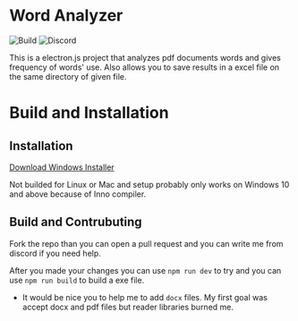 # Word Analyzer

![Build](https://img.shields.io/badge/build-passing-brightgreen?label=Build)
![Discord](https://img.shields.io/badge/discord-flexyz.-5865f2?label=Discord)

This is a electron.js project that analyzes pdf documents words and gives frequency of words' use. Also allows you to save results in a excel file on the same directory of given file.

# Build and Installation

## Installation

[Download Windows Installer](https://www.mediafire.com/file/woau8l6hs0ct6vw/WordAnalyzerSetup.exe/file)

Not builded for Linux or Mac and setup probably only works on Windows 10 and above because of Inno compiler.

## Build and Contrubuting

Fork the repo than you can open a pull request and you can write me from discord if you need help.

After you made your changes you can use `npm run dev` to try and you can use `npm run build` to build a exe file.

* It would be nice you to help me to add `docx` files. My first goal was accept docx and pdf files but reader libraries burned me.